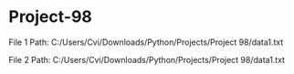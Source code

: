 # Project-98


File 1 Path: C:/Users/Cvi/Downloads/Python/Projects/Project 98/data1.txt


File 2 Path: C:/Users/Cvi/Downloads/Python/Projects/Project 98/data1.txt
